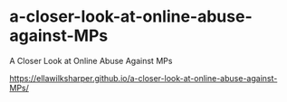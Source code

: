 # a-closer-look-at-online-abuse-against-MPs
A Closer Look at Online Abuse Against MPs

https://ellawilksharper.github.io/a-closer-look-at-online-abuse-against-MPs/
